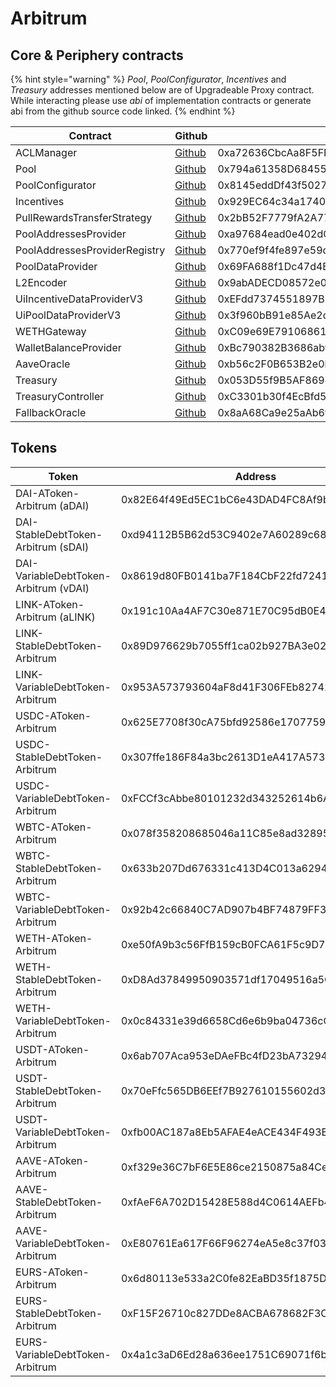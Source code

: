# Arbitrum

## Core & Periphery contracts

{% hint style="warning" %}
_Pool_, _PoolConfigurator_, _Incentives_ and _Treasury_ addresses mentioned below are of Upgradeable Proxy contract. While interacting please use _abi_ of implementation contracts or generate abi from the github source code linked.&#x20;
{% endhint %}

| Contract                      | Github                                                                                                                                | Address                                    |
| ----------------------------- | ------------------------------------------------------------------------------------------------------------------------------------- | ------------------------------------------ |
| ACLManager                    | [Github](https://github.com/aave/aave-v3-core/blob/master/contracts/protocol/configuration/ACLManager.sol)                            | 0xa72636CbcAa8F5FF95B2cc47F3CDEe83F3294a0B |
| Pool                          | [Github](https://github.com/aave/aave-v3-core/blob/master/contracts/protocol/pool/L2Pool.sol)                                         | 0x794a61358D6845594F94dc1DB02A252b5b4814aD |
| PoolConfigurator              | [Github](https://github.com/aave/aave-v3-core/blob/master/contracts/protocol/pool/PoolConfigurator.sol)                               | 0x8145eddDf43f50276641b55bd3AD95944510021E |
| Incentives                    | [Github](https://github.com/aave/aave-v3-periphery/blob/master/contracts/rewards/RewardsController.sol)                               | 0x929EC64c34a17401F460460D4B9390518E5B473e |
| PullRewardsTransferStrategy   | [Github](https://github.com/aave/aave-v3-periphery/blob/master/contracts/rewards/transfer-strategies/PullRewardsTransferStrategy.sol) | 0x2bB52F7779fA2A77Be64E199c18BD6437801caac |
| PoolAddressesProvider         | [Github](https://github.com/aave/aave-v3-core/blob/master/contracts/protocol/configuration/PoolAddressesProvider.sol)                 | 0xa97684ead0e402dC232d5A977953DF7ECBaB3CDb |
| PoolAddressesProviderRegistry | [Github](https://github.com/aave/aave-v3-core/blob/master/contracts/protocol/configuration/PoolAddressesProviderRegistry.sol)         | 0x770ef9f4fe897e59daCc474EF11238303F9552b6 |
| PoolDataProvider              | [Github](https://github.com/aave/aave-v3-core/blob/master/contracts/misc/AaveProtocolDataProvider.sol)                                | 0x69FA688f1Dc47d4B5d8029D5a35FB7a548310654 |
| L2Encoder                     | [Github](https://github.com/aave/aave-v3-core/blob/master/contracts/misc/L2Encoder.sol)                                               | 0x9abADECD08572e0eA5aF4d47A9C7984a5AA503dC |
| UiIncentiveDataProviderV3     | [Github](https://github.com/aave/aave-v3-periphery/blob/master/contracts/misc/UiIncentiveDataProviderV3.sol)                          | 0xEFdd7374551897B11a23Ec7b5694C713DFDa76f1 |
| UiPoolDataProviderV3          | [Github](https://github.com/aave/aave-v3-periphery/blob/master/contracts/misc/UiPoolDataProviderV3.sol)                               | 0x3f960bB91e85Ae2dB561BDd01B515C5A5c65802b |
| WETHGateway                   | [Github](https://github.com/aave/aave-v3-periphery/blob/master/contracts/misc/WETHGateway.sol)                                        | 0xC09e69E79106861dF5d289dA88349f10e2dc6b5C |
| WalletBalanceProvider         | [Github](https://github.com/aave/aave-v3-periphery/blob/master/contracts/misc/WalletBalanceProvider.sol)                              | 0xBc790382B3686abffE4be14A030A96aC6154023a |
| AaveOracle                    | [Github](https://github.com/aave/aave-v3-core/blob/master/contracts/misc/AaveOracle.sol)                                              | 0xb56c2F0B653B2e0b10C9b928C8580Ac5Df02C7C7 |
| Treasury                      | [Github](https://github.com/aave/aave-v3-periphery/blob/master/contracts/treasury/Collector.sol)                                      | 0x053D55f9B5AF8694c503EB288a1B7E552f590710 |
| TreasuryController            | [Github](https://github.com/aave/aave-v3-periphery/blob/master/contracts/treasury/CollectorController.sol)                            | 0xC3301b30f4EcBfd59dE0d74e89690C1a70C6f21B |
| FallbackOracle                | [Github](https://github.com/aave/aave-v3-core/blob/master/contracts/mocks/oracle/PriceOracle.sol)                                     | 0x8aA68Ca9e25aAb6f9f41bF341d12Ab407AE099E2 |

## Tokens

| Token                                 | Address                                    |
| ------------------------------------- | ------------------------------------------ |
| DAI-AToken-Arbitrum (aDAI)            | 0x82E64f49Ed5EC1bC6e43DAD4FC8Af9bb3A2312EE |
| DAI-StableDebtToken-Arbitrum (sDAI)   | 0xd94112B5B62d53C9402e7A60289c6810dEF1dC9B |
| DAI-VariableDebtToken-Arbitrum (vDAI) | 0x8619d80FB0141ba7F184CbF22fd724116D9f7ffC |
| LINK-AToken-Arbitrum (aLINK)          | 0x191c10Aa4AF7C30e871E70C95dB0E4eb77237530 |
| LINK-StableDebtToken-Arbitrum         | 0x89D976629b7055ff1ca02b927BA3e020F22A44e4 |
| LINK-VariableDebtToken-Arbitrum       | 0x953A573793604aF8d41F306FEb8274190dB4aE0e |
| USDC-AToken-Arbitrum                  | 0x625E7708f30cA75bfd92586e17077590C60eb4cD |
| USDC-StableDebtToken-Arbitrum         | 0x307ffe186F84a3bc2613D1eA417A5737D69A7007 |
| USDC-VariableDebtToken-Arbitrum       | 0xFCCf3cAbbe80101232d343252614b6A3eE81C989 |
| WBTC-AToken-Arbitrum                  | 0x078f358208685046a11C85e8ad32895DED33A249 |
| WBTC-StableDebtToken-Arbitrum         | 0x633b207Dd676331c413D4C013a6294B0FE47cD0e |
| WBTC-VariableDebtToken-Arbitrum       | 0x92b42c66840C7AD907b4BF74879FF3eF7c529473 |
| WETH-AToken-Arbitrum                  | 0xe50fA9b3c56FfB159cB0FCA61F5c9D750e8128c8 |
| WETH-StableDebtToken-Arbitrum         | 0xD8Ad37849950903571df17049516a5CD4cbE55F6 |
| WETH-VariableDebtToken-Arbitrum       | 0x0c84331e39d6658Cd6e6b9ba04736cC4c4734351 |
| USDT-AToken-Arbitrum                  | 0x6ab707Aca953eDAeFBc4fD23bA73294241490620 |
| USDT-StableDebtToken-Arbitrum         | 0x70eFfc565DB6EEf7B927610155602d31b670e802 |
| USDT-VariableDebtToken-Arbitrum       | 0xfb00AC187a8Eb5AFAE4eACE434F493Eb62672df7 |
| AAVE-AToken-Arbitrum                  | 0xf329e36C7bF6E5E86ce2150875a84Ce77f477375 |
| AAVE-StableDebtToken-Arbitrum         | 0xfAeF6A702D15428E588d4C0614AEFb4348D83D48 |
| AAVE-VariableDebtToken-Arbitrum       | 0xE80761Ea617F66F96274eA5e8c37f03960ecC679 |
| EURS-AToken-Arbitrum                  | 0x6d80113e533a2C0fe82EaBD35f1875DcEA89Ea97 |
| EURS-StableDebtToken-Arbitrum         | 0xF15F26710c827DDe8ACBA678682F3Ce24f2Fb56E |
| EURS-VariableDebtToken-Arbitrum       | 0x4a1c3aD6Ed28a636ee1751C69071f6be75DEb8B8 |
